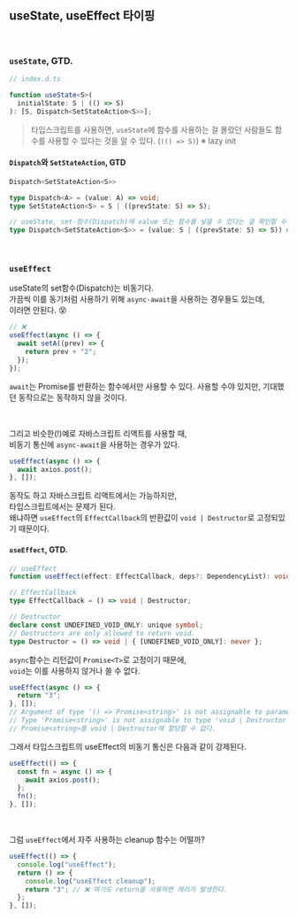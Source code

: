 ## useState, useEffect 타이핑

<br />

### `useState`, GTD.

```ts
// index.d.ts

function useState<S>(
  initialState: S | (() => S)
): [S, Dispatch<SetStateAction<S>>];
```

> 타입스크립트를 사용하면, `useState`에 함수를 사용하는 걸 몰랐던 사람들도 함수를 사용할 수 있다는 것을 알 수 있다. (`(() => S)`) ※ lazy init

#### `Dispatch`와 `SetStateAction`, GTD

```ts
Dispatch<SetStateAction<S>>

type Dispatch<A> = (value: A) => void;
type SetStateAction<S> = S | ((prevState: S) => S);
```

```ts
// useState, set-함수(Dispatch)에 value 또는 함수를 넣을 수 있다는 걸 확인할 수 있다.
type Dispatch<SetStateAction<S>> = (value: S | ((prevState: S) => S)) => void;
```

<br />

### `useEffect`

useState의 set함수(Dispatch)는 비동기다.<br />
가끔씩 이를 동기처럼 사용하기 위해 `async-await`을 사용하는 경우들도 있는데,<br />
이러면 안된다. 😵

```ts
// ❌
useEffect(async () => {
  await setA((prev) => {
    return prev + "2";
  });
});
```

`await`는 Promise를 반환하는 함수에서만 사용할 수 있다. 사용할 수야 있지만, 기대했던 동작으로는 동작하지 않을 것이다.

<br />

그리고 비슷한(!)예로 자바스크립트 리액트를 사용할 때,<br />
비동기 통신에 `async-await`을 사용하는 경우가 있다.

```ts
useEffect(async () => {
  await axios.post();
}, []);
```

동작도 하고 자바스크립트 리액트에서는 가능하지만,<br />
타입스크립트에서는 문제가 된다.<br />
왜냐하면 `useEffect`의 `EffectCallback`의 반환값이 `void | Destructor`로 고정되있기 때문이다.

#### `useEffect`, GTD.

```ts
// useEffect
function useEffect(effect: EffectCallback, deps?: DependencyList): void;

// EffectCallback
type EffectCallback = () => void | Destructor;

// Destructor
declare const UNDEFINED_VOID_ONLY: unique symbol;
// Destructors are only allowed to return void.
type Destructor = () => void | { [UNDEFINED_VOID_ONLY]: never };
```

`async`함수는 리턴값이 `Promise<T>`로 고정이기 때문에,<br />
`void`는 이를 사용하지 않거나 쓸 수 없다.

```ts
useEffect(async () => {
  return "3";
}, []);
// Argument of type '() => Promise<string>' is not assignable to parameter of type 'EffectCallback'.
// Type 'Promise<string>' is not assignable to type 'void | Destructor'.ts(2345)
// Promise<string>를 void | Destructor에 할당할 수 없다.
```

그래서 타입스크립트의 useEffect의 비동기 통신은 다음과 같이 강제된다.

```ts
useEffect(() => {
  const fn = async () => {
    await axios.post();
  };
  fn();
}, []);
```

<br />

그럼 `useEffect`에서 자주 사용하는 cleanup 함수는 어떨까?

```ts
useEffect(() => {
  console.log("useEffect");
  return () => {
    console.log("useEffect cleanup");
    return "3"; // ❌ 여기도 return을 사용하면 에러가 발생한다.
  };
}, []);
```
